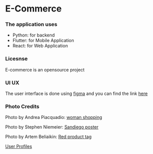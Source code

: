 # E-Commerce

### The application uses
 - Python: for backend
 - Flutter: for Mobile Application
 - React: for Web Application

### Licesnse
E-commerce is an opensource project

### UI UX
The user interface is done using [figma](https://www.figma.com) and you can find the link [here](https://www.figma.com/file/QTE63bxE5iYcGZn4mrPVO3/E-COMMERCE?node-id=0%3A1)

### Photo Credits
Photo by Andrea Piacquadio: [woman shopping](https://www.pexels.com/photo/woman-wearing-black-blazer-holding-shopping-bags-974964/)

Photo by Stephen Niemeier: [Sandiego poster](https://www.pexels.com/photo/san-diego-apparel-america-s-finest-city-176837/)

Photo by Artem Beliaikin: [Red product tag](https://www.pexels.com/photo/red-product-tag-2519790/)

[User Profiles](https://this-person-does-not-exist.com/en)